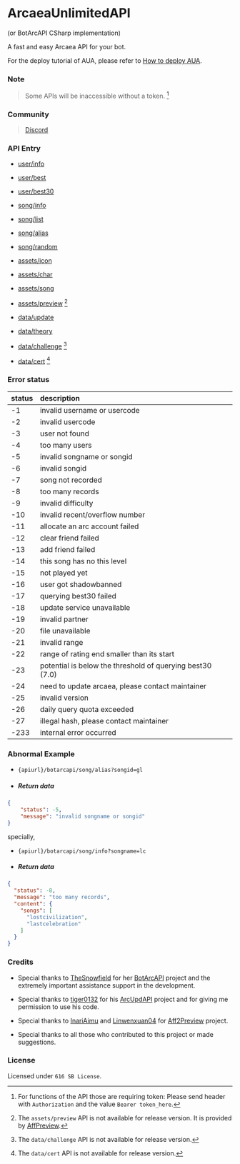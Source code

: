 # ArcaeaUnlimitedAPI

(or BotArcAPI CSharp implementation)

A fast and easy Arcaea API for your bot.

For the deploy tutorial of AUA, please refer to [How to deploy AUA](/deploy.md).

### Note

> Some APIs will be inaccessible without a token. [^4]

### Community

> [Discord](https://discord.gg/4wSjfYpnY5)

### API Entry

+ [user/info](/user/info.md)
+ [user/best](/user/best.md)
+ [user/best30](/user/best30.md)


+ [song/info](/song/info.md)
+ [song/list](/song/list.md)
+ [song/alias](/song/alias.md)
+ [song/random](/song/random.md)


+ [assets/icon](/assets/icon.md)
+ [assets/char](/assets/char.md)
+ [assets/song](/assets/song.md)
+ [assets/preview](/assets/preview.md) [^1]


+ [data/update](/data/update.md)
+ [data/theory](/data/theory.md)
+ [data/challenge](/data/challenge.md) [^2]
+ [data/cert](/data/cert.md) [^3]

[^1]: The `assets/preview` API is not available for release version. It is provided by [AffPreview](https://github.com/Arcaea-Infinity/Aff2Preview).

[^2]: The `data/challenge` API is not available for release version.

[^3]: The `data/cert` API is not available for release version.

[^4]: For functions of the API those are requiring token: Please send header with `Authorization` and the value `Bearer token_here`.

### Error status

| status | description                                               |
|:-------|:----------------------------------------------------------|
| -1     | invalid username or usercode                              |  
| -2     | invalid usercode                                          |  
| -3     | user not found                                            |  
| -4     | too many users                                            |  
| -5     | invalid songname or songid                                |  
| -6     | invalid songid                                            |  
| -7     | song not recorded                                         |  
| -8     | too many records                                          |  
| -9     | invalid difficulty                                        |  
| -10    | invalid recent/overflow number                            |  
| -11    | allocate an arc account failed                            |  
| -12    | clear friend failed                                       |  
| -13    | add friend failed                                         |  
| -14    | this song has no this level                               |  
| -15    | not played yet                                            |  
| -16    | user got shadowbanned                                     |
| -17    | querying best30 failed                                    |  
| -18    | update service unavailable                                |  
| -19    | invalid partner                                           |  
| -20    | file unavailable                                          |  
| -21    | invalid range                                             | 
| -22    | range of rating end smaller than its start                |
| -23    | potential is below the threshold of querying best30 (7.0) |  
| -24    | need to update arcaea, please contact maintainer          | 
| -25    | invalid version                                           | 
| -26    | daily query quota exceeded                                | 
| -27    | illegal hash, please contact maintainer                   |
| -233   | internal error occurred                                   |  

### Abnormal Example

+ `{apiurl}/botarcapi/song/alias?songid=gl`

+ ##### Return data

```json
{
    "status": -5,
    "message": "invalid songname or songid"
}
```

specially,

+ `{apiurl}/botarcapi/song/info?songname=lc`

+ ##### Return data

```json
{
  "status": -8,
  "message": "too many records",
  "content": {
    "songs": [
      "lostcivilization",
      "lastcelebration"
    ]
  }
}
```

### Credits

 + Special thanks to [TheSnowfield](https://github.com/TheSnowfield) for her [BotArcAPI](https://github.com/Arcaea-Infinity/BotArcAPIs-Memories) project and the extremely important assistance support in the development.

 + Special thanks to [tiger0132](https://github.com/tiger0132) for his [ArcUpdAPI](https://github.com/Arcaea-Infinity/ArcUpdAPI) project and for giving me permission to use his code.

 + Special thanks to [InariAimu](https://github.com/InariAimu) and [Linwenxuan04](https://github.com/Linwenxuan04) for [Aff2Preview](https://github.com/Arcaea-Infinity/Aff2Preview) project.

 + Special thanks to all those who contributed to this project or made suggestions.

### License

Licensed under `616 SB License`.


